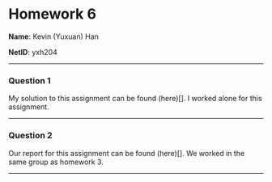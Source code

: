 # Homework 6

**Name**: Kevin (Yuxuan) Han

**NetID**: yxh204

---

### Question 1

My solution to this assignment can be found (here)[]. I worked alone for this assignment.

---

### Question 2

Our report for this assignment can be found (here)[]. We worked in the same group as homework 3.

---